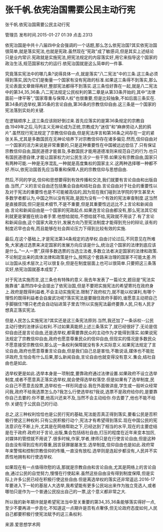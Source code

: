 # 张千帆.依宪治国需要公民主动行宪  
张千帆.依宪治国需要公民主动行宪

管理员 发布时间.2015-01-27 01:39  点击.2313

依宪治国是中共十八届四中全会强调的一个话题,那么怎么依宪治国?其实依宪治国很简单,就是落实宪法,也就是宪政.虽然现在“宪政"成了敏感词,但是其实上述结论只是业内常识.宪政就是实施宪法,把宪法规定的内容落实好,用它来指导这个国家的政治生活,规范国家权力的运行.依宪治国就是这么简单的一件事.

究竟落实宪法中的哪几条?说得具体一点,就是落实“八二宪法"中的三条.这三条必须得到落实,因为它们是衡量一个国家有没有宪政的标准.如果这三条得不到落实,那么无论表面文章做得再好,整部宪法都得不到落实.这三条恰好靠在一起,就是八二宪法中的第34,35,36条.八二宪法规定公民权利的第二章是从第33条开始的,其中“法律面前一律平等",“国家尊重与保障人权"也很重要,但是比较抽象,不如后面三条实在.第34条的选举权,第35条的言论自由,第36条的宗教信仰自由.这三条是一个国家的宪法落到实处的关键.

在逻辑顺序上,这三条应该刚好倒过来.首先应落实的是第36条规定的宗教自由.1949年之后,马列主义无神论成为正统,宗教成为“迷信"和“麻痹劳动人民的鸦片".虽然现行宪法规定了宗教信仰自由,但是宪法序言和第36条之间存在一定的紧张关系,尤其是多数国民在无神论培养下对宗教信仰存在诸多偏见.然而,信仰自由对一个国家的活力来说是非常重要的,只是这种重要性在中国被远远低估了.只有保证宗教信仰自由,国民道德才能普及,多数国民才能用道德准则来规范自己的行为.也只有国民道德自律,才能让国家权力对公民生活少一些干预.如果没有宗教自由,国家只有两种可能.一种是无序混乱,一种就是高度集权的国家主义.这两种选择哪一种都不好.所以,依宪治国首先应当尊重和保障人民的宗教信仰与思想自由.

然后,不同的学说,信仰和思想要得到有效传播和交流,我们就要有言论自由和出版自由.当然,广义的言论自由还包括集会自由和结社自由.言论自由对于社会的重要性以及对于宪法的重要性也是不可能被高估的,因为现在我们碰到法学院的学生甚至大多数学者都认为,中国之所以没有宪政,是因为没有一个有效的宪法审查制度.这当然是直接原因,但只是技术细节,不是不重要,但是其重要性远远比不上言论和新闻自由.言论和新闻自由是一个国家的宪政起点.如果连言论自由都没有,那么宪法其它权利就更是掌握在统治者手里.他想给就给,不想给就不给,宪政就不用谈了.有了言论和新闻自由,这个国家大政方针,发展方向乃至宪法制度才能得到充分的辩论,该有的制度迟早也会有,而且能够在社会舆论压力下得到比较有效的实施.

最后,在这个基础上,才是宪法第34条规定的选举权.自由讨论过后,不同意见在所难免,大家通过选票来决定国家的发展方向应该是什么,统治这个国家的法律到底应该是什么.“一人一票",获得多数选票的当选立法者,多数立法者决定国家的法律和政策.不论制定出来的具体法律和政策是什么,按照这个套路来治理的国家不可能太差.所以治国从技术层次上可以很复杂,但是在制度层面上也可以很简单.只要把这三条落实好,依宪治国就基本成型了.

对于宪法实施而言,这三条也有特殊的意义.我去年发表了一篇论文,题目是“宪法实施靠谁".虽然四中全会提出了依宪治国,但是不要把实施宪法的希望寄托在政府身上.政府是既得利益者,不会主动实施宪法.限制了政府权力,就不能以权谋利,有哪个理性的既得利益者会自废武功呢?落实宪法是要捆住政府手脚的,谁愿意主动把自己手脚捆住?哪只老虎会自动钻进笼子里去?所以实施宪法最终要靠人民,只有人民才想真正落实宪法.

但是人民怎么实施宪法?其实还是这三条宪法原则.当然,我还加了一条诉权--公民主动行使的法律诉讼权利.不过如果真能把上述三条落实了,就已经很好了.无论是信仰自由还是言论自由,还是选举权,都需要靠民众的主动作为才能得到落实.如果说宪法规定了宗教信仰自由,政府也愿意尊重民众的信仰自由,但现实的情况是多数民众不愿意接受宗教信仰,那么这一条权利保障就没有多大实际意义.如果宪法规定了言论自由,政府也愿意尊重言论自由,但是我们自己总是害怕,不敢说话,媒体也不能批评政府,生怕会有什么后果,那么新闻自由,言论自由也就变得没有意义.集会,结社自由也是如此.

选举权更是如此.选举本身是一项制度,要靠政府通过法律设置.如果政府不设立选举制度,或者不愿意真正落实选举权,就会使得选举权落空.但是如果有了选举制度,民众自己不愿意去投票,选举权也一样形同虚设.我在外面做讲座,学生或一般听众经常问我,政府不给我选票怎么办?我怎么行使选举权?我说,选票不是政府给你的,是要靠你自己去要的.你不要,他高兴还来不及,当然不会主动给你.你去要了,他也不能不给你.关键在于公民自己的行动.

总之,这三种权利恰恰也是公民行宪的基础,宪法能否真正得到落实,要看公民是否积极行使这三种权利.只有公民积极行动个,宪法才有希望得到落实.现在中国公民的宪法意识在不断上升,尤其是在网络帮助之下,已经达到了相当的水平,现在的主要症结是在于政府.政府对于言论,出版,集会包括结社自由,打压的程度在近年来变本加厉,对媒体的管控就不用说了.很多时候,作家,学者,律师只是在行使言论自由,但是这种自由没有得到应有的尊重,因言获罪屡屡发生.选举制度,信仰自由也是如此.政府常年来警惕和控制宗教信仰的传播,一直没有放松.选举则是连起步都没有,人民并不实质性地拥有和行使选举权.

如果现在有一点值得欣慰的话,那就是宗教自由和言论自由,尤其是网络上的言论自由,通过公民的自觉努力,慢慢在行使起来.虽然这些自由没有得到制度保障,但是实际上许多公民已经在积极行使这些自由.但是离选举权的落实还非常遥远.2016-17年要进入下一轮的基层人大选举,我希望能有更多公民站出来作为独立竞选人,或者哪怕只是作为一个普通公民投出自己的一票,这个意义都非常之大.

所以我的新年期许就是希望宪法当中至关重要的第34,35,36条能够落实得好一点,至少不要再进一步恶化.不知道这一点期许是否有点奢侈,但无论政府态度如何,人民自己都要积极行使宪法赋予的这三条权利.

来源.爱思想学术网